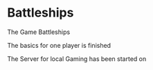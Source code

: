# Battleships
The Game Battleships

The basics for one player is finished

The Server for local Gaming has been started on
